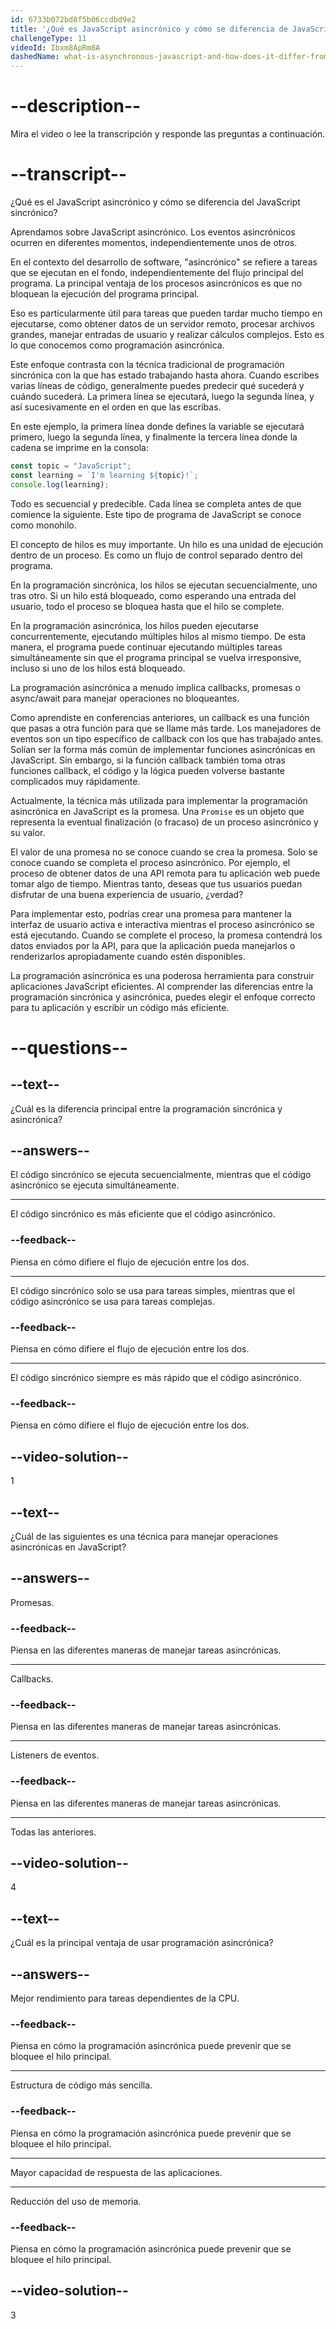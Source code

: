 ```yaml
---
id: 6733b072bd8f5b06ccdbd9e2
title: '¿Qué es JavaScript asincrónico y cómo se diferencia de JavaScript sincrónico?'
challengeType: 11
videoId: Ibxm8ApRm8A
dashedName: what-is-asynchronous-javascript-and-how-does-it-differ-from-synchronous-javascript
---
```


# --description--

Mira el video o lee la transcripción y responde las preguntas a continuación.

# --transcript--

¿Qué es el JavaScript asincrónico y cómo se diferencia del JavaScript sincrónico?

Aprendamos sobre JavaScript asincrónico. Los eventos asincrónicos ocurren en diferentes momentos, independientemente unos de otros.

En el contexto del desarrollo de software, "asincrónico" se refiere a tareas que se ejecutan en el fondo, independientemente del flujo principal del programa. La principal ventaja de los procesos asincrónicos es que no bloquean la ejecución del programa principal.

Eso es particularmente útil para tareas que pueden tardar mucho tiempo en ejecutarse, como obtener datos de un servidor remoto, procesar archivos grandes, manejar entradas de usuario y realizar cálculos complejos. Esto es lo que conocemos como programación asincrónica.

Este enfoque contrasta con la técnica tradicional de programación sincrónica con la que has estado trabajando hasta ahora. Cuando escribes varias líneas de código, generalmente puedes predecir qué sucederá y cuándo sucederá. La primera línea se ejecutará, luego la segunda línea, y así sucesivamente en el orden en que las escribas.

En este ejemplo, la primera línea donde defines la variable se ejecutará primero, luego la segunda línea, y finalmente la tercera línea donde la cadena se imprime en la consola:

```js
const topic = "JavaScript";
const learning = `I'm learning ${topic}!`;
console.log(learning);
```

Todo es secuencial y predecible. Cada línea se completa antes de que comience la siguiente. Este tipo de programa de JavaScript se conoce como monohilo.

El concepto de hilos es muy importante. Un hilo es una unidad de ejecución dentro de un proceso. Es como un flujo de control separado dentro del programa.

En la programación sincrónica, los hilos se ejecutan secuencialmente, uno tras otro. Si un hilo está bloqueado, como esperando una entrada del usuario, todo el proceso se bloquea hasta que el hilo se complete.

En la programación asincrónica, los hilos pueden ejecutarse concurrentemente, ejecutando múltiples hilos al mismo tiempo. De esta manera, el programa puede continuar ejecutando múltiples tareas simultáneamente sin que el programa principal se vuelva irresponsive, incluso si uno de los hilos está bloqueado.

La programación asincrónica a menudo implica callbacks, promesas o async/await para manejar operaciones no bloqueantes.

Como aprendiste en conferencias anteriores, un callback es una función que pasas a otra función para que se llame más tarde. Los manejadores de eventos son un tipo específico de callback con los que has trabajado antes. Solían ser la forma más común de implementar funciones asincrónicas en JavaScript. Sin embargo, si la función callback también toma otras funciones callback, el código y la lógica pueden volverse bastante complicados muy rápidamente.

Actualmente, la técnica más utilizada para implementar la programación asincrónica en JavaScript es la promesa. Una `Promise` es un objeto que representa la eventual finalización (o fracaso) de un proceso asincrónico y su valor.

El valor de una promesa no se conoce cuando se crea la promesa. Solo se conoce cuando se completa el proceso asincrónico. Por ejemplo, el proceso de obtener datos de una API remota para tu aplicación web puede tomar algo de tiempo. Mientras tanto, deseas que tus usuarios puedan disfrutar de una buena experiencia de usuario, ¿verdad?

Para implementar esto, podrías crear una promesa para mantener la interfaz de usuario activa e interactiva mientras el proceso asincrónico se está ejecutando. Cuando se complete el proceso, la promesa contendrá los datos enviados por la API, para que la aplicación pueda manejarlos o renderizarlos apropiadamente cuando estén disponibles.

La programación asincrónica es una poderosa herramienta para construir aplicaciones JavaScript eficientes. Al comprender las diferencias entre la programación sincrónica y asincrónica, puedes elegir el enfoque correcto para tu aplicación y escribir un código más eficiente.

# --questions--

## --text--

¿Cuál es la diferencia principal entre la programación sincrónica y asincrónica?

## --answers--

El código sincrónico se ejecuta secuencialmente, mientras que el código asincrónico se ejecuta simultáneamente.

---

El código sincrónico es más eficiente que el código asincrónico.

### --feedback--

Piensa en cómo difiere el flujo de ejecución entre los dos.

---

El código sincrónico solo se usa para tareas simples, mientras que el código asincrónico se usa para tareas complejas.

### --feedback--

Piensa en cómo difiere el flujo de ejecución entre los dos.

---

El código sincrónico siempre es más rápido que el código asincrónico.

### --feedback--

Piensa en cómo difiere el flujo de ejecución entre los dos.

## --video-solution--

1

## --text--

¿Cuál de las siguientes es una técnica para manejar operaciones asincrónicas en JavaScript?

## --answers--

Promesas.

### --feedback--

Piensa en las diferentes maneras de manejar tareas asincrónicas.

---

Callbacks.

### --feedback--

Piensa en las diferentes maneras de manejar tareas asincrónicas.

---

Listeners de eventos.

### --feedback--

Piensa en las diferentes maneras de manejar tareas asincrónicas.

---

Todas las anteriores.

## --video-solution--

4

## --text--

¿Cuál es la principal ventaja de usar programación asincrónica?

## --answers--

Mejor rendimiento para tareas dependientes de la CPU.

### --feedback--

Piensa en cómo la programación asincrónica puede prevenir que se bloquee el hilo principal.

---

Estructura de código más sencilla.

### --feedback--

Piensa en cómo la programación asincrónica puede prevenir que se bloquee el hilo principal.

---

Mayor capacidad de respuesta de las aplicaciones.

---

Reducción del uso de memoria.

### --feedback--

Piensa en cómo la programación asincrónica puede prevenir que se bloquee el hilo principal.

## --video-solution--

3
